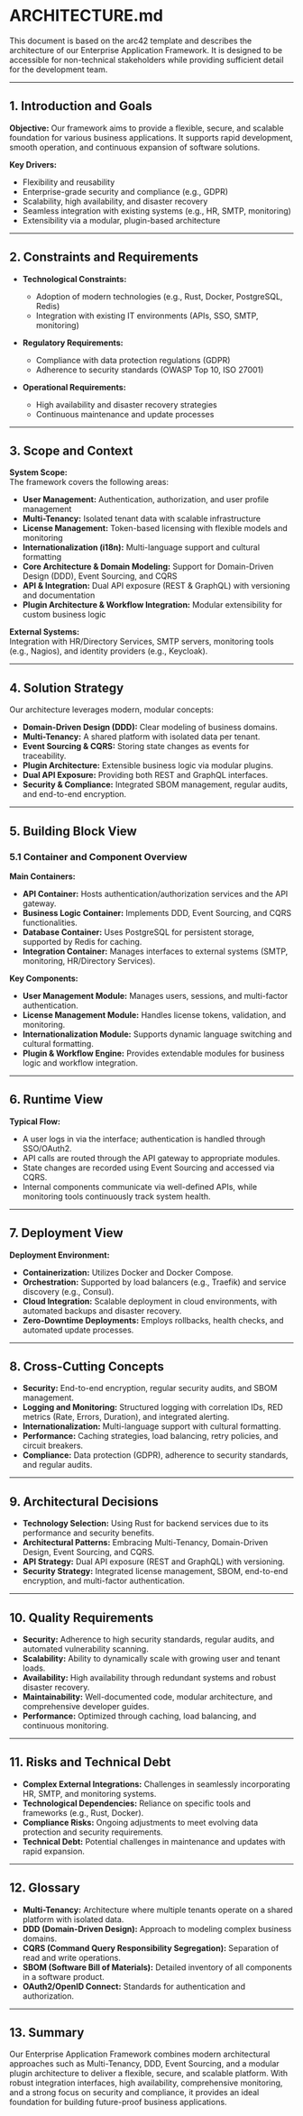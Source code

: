 # ARCHITECTURE.md

This document is based on the arc42 template and describes the architecture of our Enterprise Application Framework. It is designed to be accessible for non-technical stakeholders while providing sufficient detail for the development team.

---

## 1. Introduction and Goals

**Objective:**
Our framework aims to provide a flexible, secure, and scalable foundation for various business applications. It supports rapid development, smooth operation, and continuous expansion of software solutions.

**Key Drivers:**

- Flexibility and reusability
- Enterprise-grade security and compliance (e.g., GDPR)
- Scalability, high availability, and disaster recovery
- Seamless integration with existing systems (e.g., HR, SMTP, monitoring)
- Extensibility via a modular, plugin-based architecture

---

## 2. Constraints and Requirements

- **Technological Constraints:**
  - Adoption of modern technologies (e.g., Rust, Docker, PostgreSQL, Redis)
  - Integration with existing IT environments (APIs, SSO, SMTP, monitoring)

- **Regulatory Requirements:**
  - Compliance with data protection regulations (GDPR)
  - Adherence to security standards (OWASP Top 10, ISO 27001)

- **Operational Requirements:**
  - High availability and disaster recovery strategies
  - Continuous maintenance and update processes

---

## 3. Scope and Context

**System Scope:**  
The framework covers the following areas:

- **User Management:** Authentication, authorization, and user profile management
- **Multi-Tenancy:** Isolated tenant data with scalable infrastructure
- **License Management:** Token-based licensing with flexible models and monitoring
- **Internationalization (i18n):** Multi-language support and cultural formatting
- **Core Architecture & Domain Modeling:** Support for Domain-Driven Design (DDD), Event Sourcing, and CQRS
- **API & Integration:** Dual API exposure (REST & GraphQL) with versioning and documentation
- **Plugin Architecture & Workflow Integration:** Modular extensibility for custom business logic

**External Systems:**  
Integration with HR/Directory Services, SMTP servers, monitoring tools (e.g., Nagios), and identity providers (e.g., Keycloak).

---

## 4. Solution Strategy

Our architecture leverages modern, modular concepts:

- **Domain-Driven Design (DDD):** Clear modeling of business domains.
- **Multi-Tenancy:** A shared platform with isolated data per tenant.
- **Event Sourcing & CQRS:** Storing state changes as events for traceability.
- **Plugin Architecture:** Extensible business logic via modular plugins.
- **Dual API Exposure:** Providing both REST and GraphQL interfaces.
- **Security & Compliance:** Integrated SBOM management, regular audits, and end-to-end encryption.

---

## 5. Building Block View

### 5.1 Container and Component Overview

**Main Containers:**  

- **API Container:** Hosts authentication/authorization services and the API gateway.  
- **Business Logic Container:** Implements DDD, Event Sourcing, and CQRS functionalities.  
- **Database Container:** Uses PostgreSQL for persistent storage, supported by Redis for caching.  
- **Integration Container:** Manages interfaces to external systems (SMTP, monitoring, HR/Directory Services).

**Key Components:**  

- **User Management Module:** Manages users, sessions, and multi-factor authentication.  
- **License Management Module:** Handles license tokens, validation, and monitoring.  
- **Internationalization Module:** Supports dynamic language switching and cultural formatting.  
- **Plugin & Workflow Engine:** Provides extendable modules for business logic and workflow integration.

---

## 6. Runtime View

**Typical Flow:**  

- A user logs in via the interface; authentication is handled through SSO/OAuth2.
- API calls are routed through the API gateway to appropriate modules.
- State changes are recorded using Event Sourcing and accessed via CQRS.
- Internal components communicate via well-defined APIs, while monitoring tools continuously track system health.

---

## 7. Deployment View

**Deployment Environment:**  

- **Containerization:** Utilizes Docker and Docker Compose.
- **Orchestration:** Supported by load balancers (e.g., Traefik) and service discovery (e.g., Consul).
- **Cloud Integration:** Scalable deployment in cloud environments, with automated backups and disaster recovery.
- **Zero-Downtime Deployments:** Employs rollbacks, health checks, and automated update processes.

---

## 8. Cross-Cutting Concepts

- **Security:** End-to-end encryption, regular security audits, and SBOM management.
- **Logging and Monitoring:** Structured logging with correlation IDs, RED metrics (Rate, Errors, Duration), and integrated alerting.
- **Internationalization:** Multi-language support with cultural formatting.
- **Performance:** Caching strategies, load balancing, retry policies, and circuit breakers.
- **Compliance:** Data protection (GDPR), adherence to security standards, and regular audits.

---

## 9. Architectural Decisions

- **Technology Selection:** Using Rust for backend services due to its performance and security benefits.
- **Architectural Patterns:** Embracing Multi-Tenancy, Domain-Driven Design, Event Sourcing, and CQRS.
- **API Strategy:** Dual API exposure (REST and GraphQL) with versioning.
- **Security Strategy:** Integrated license management, SBOM, end-to-end encryption, and multi-factor authentication.

---

## 10. Quality Requirements

- **Security:** Adherence to high security standards, regular audits, and automated vulnerability scanning.
- **Scalability:** Ability to dynamically scale with growing user and tenant loads.
- **Availability:** High availability through redundant systems and robust disaster recovery.
- **Maintainability:** Well-documented code, modular architecture, and comprehensive developer guides.
- **Performance:** Optimized through caching, load balancing, and continuous monitoring.

---

## 11. Risks and Technical Debt

- **Complex External Integrations:** Challenges in seamlessly incorporating HR, SMTP, and monitoring systems.
- **Technological Dependencies:** Reliance on specific tools and frameworks (e.g., Rust, Docker).
- **Compliance Risks:** Ongoing adjustments to meet evolving data protection and security requirements.
- **Technical Debt:** Potential challenges in maintenance and updates with rapid expansion.

---

## 12. Glossary

- **Multi-Tenancy:** Architecture where multiple tenants operate on a shared platform with isolated data.
- **DDD (Domain-Driven Design):** Approach to modeling complex business domains.
- **CQRS (Command Query Responsibility Segregation):** Separation of read and write operations.
- **SBOM (Software Bill of Materials):** Detailed inventory of all components in a software product.
- **OAuth2/OpenID Connect:** Standards for authentication and authorization.

---

## 13. Summary

Our Enterprise Application Framework combines modern architectural approaches such as Multi-Tenancy, DDD, Event Sourcing, and a modular plugin architecture to deliver a flexible, secure, and scalable platform. With robust integration interfaces, high availability, comprehensive monitoring, and a strong focus on security and compliance, it provides an ideal foundation for building future-proof business applications.
